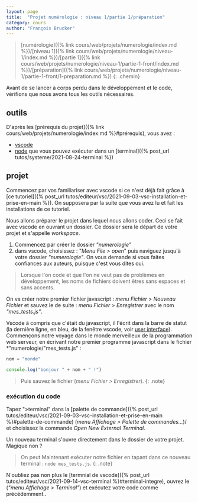 ```yaml
---
layout: page
title:  "Projet numérologie : niveau 1/partie 1/préparation"
category: cours
author: "François Brucker"
---
```


> [numérologie]({% link cours/web/projets/numerologie/index.md %})/[niveau 1]({% link cours/web/projets/numerologie/niveau-1/index.md %})/[partie 1]({% link cours/web/projets/numerologie/niveau-1/partie-1-front/index.md %})/[préparation]({% link cours/web/projets/numerologie/niveau-1/partie-1-front/1-preparation.md %})
{: .chemin}

Avant de se lancer à corps perdu dans le développement et le code, vérifions que nous avons tous les outils nécessaires.

## outils

D'après les [prérequis du projet]({% link cours/web/projets/numerologie/index.md %}#prérequis), vous avez :

* [vscode](https://code.visualstudio.com/)
* [node](https://nodejs.org/en/) que vous pouvez exécuter dans un [terminal]({% post_url tutos/systeme/2021-08-24-terminal %})

## projet

Commencez par vos familiariser avec vscode si ce n'est déjà fait grâce à [ce tutoriel]({% post_url tutos/editeur/vsc/2021-09-03-vsc-installation-et-prise-en-main %}). On supposera par la suite que vous avez lu et fait les installations de ce tutoriel.

Nous allons préparer le projet dans lequel nous allons coder. Ceci se fait avec vscode en ouvrant un dossier. Ce dossier sera le départ de votre projet et s'appelle *workspace*.

1. Commencez par créer le dossier *"numerologie"*
2. dans vscode, choisissez : "*Menu File > open*" puis naviguez jusqu'à votre dossier *"numerologie"*. On vous demande si vous faites confiances aux auteurs, puisque c'est vous dites oui.

> Lorsque l'on code et que l'on ne veut pas de problèmes en développement, les noms de fichiers doivent êtres sans espaces et sans accents.

On va créer notre premier fichier javascript : *menu Fichier > Nouveau Fichier* et sauvez le de suite : *menu Fichier > Enregistrer* avec le nom *"mes_tests.js"*.

Vscode à compris que c'était du javascript, il l'écrit dans la barre de statut (la dernière ligne, en bleu, de la fenêtre vscode, voir [user interface](https://code.visualstudio.com/docs/getstarted/userinterface)). Commençons notre voyage dans le monde merveilleux de la programmation web serveur, en écrivant notre premier programme javascript dans le fichier *"numerologie/"mes_tests.js" :

```javascript
nom = "monde"

console.log("bonjour " + nom + " !")
```

> Puis sauvez le fichier (*menu Fichier > Enregistrer*).
{: .note}

### exécution du code

Tapez ">terminal" dans la [palette de commande]({% post_url tutos/editeur/vsc/2021-09-03-vsc-installation-et-prise-en-main %}#palette-de-commande) (*menu Affichage >  Palette de commandes...*)/ et choisissez la commande *Open New External Terminal*.

Un nouveau terminal s'ouvre directement dans le dossier de votre projet. Magique non ?

>On peut Maintenant exécuter notre fichier en tapant dans ce nouveau terminal : `node mes_tests.js`.
{: .note}

N'oubliez pas non plus le [termnial de vscode]({% post_url tutos/editeur/vsc/2021-09-14-vsc-terminal %}#terminal-integre), ouvrez le (*"menu Affichage > Terminal"*) et exécutez votre code comme précédemment..

